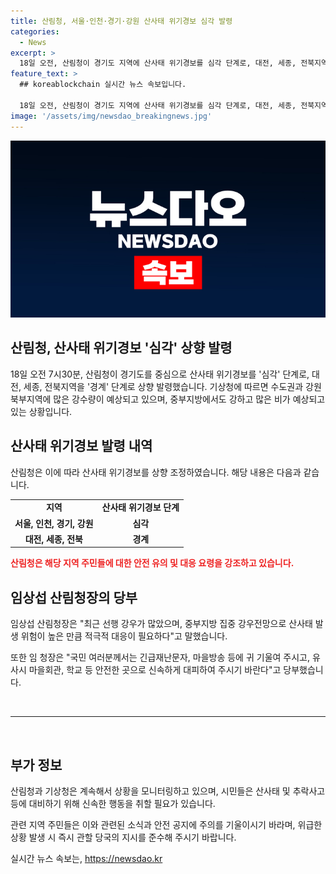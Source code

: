 ```yaml
---
title: 산림청, 서울·인천·경기·강원 산사태 위기경보 심각 발령
categories:
  - News
excerpt: >
  18일 오전, 산림청이 경기도 지역에 산사태 위기경보를 심각 단계로, 대전, 세종, 전북지역은 경계 단계로 상향 조정했다. 기상청에 따르면 수도권과 강원 북부지역에서 많은 강수량을 기록하고 있으며, 중부지방에 강한 비가 예상된다. 서울 지역은 호우 경보가 발령 중이며, 임상섭 산림청장은 산사태 발생 위험이 높다고 경고했다. 국민들에게 긴급재난문자와 안전 대피를 당부했다. 이에 대응하여 산림청은 산사태 발생 가능성을 고려해 경기, 강원 등 4개 지역을 심각 단계로 발령했다.
feature_text: >
  ## koreablockchain 실시간 뉴스 속보입니다.

  18일 오전, 산림청이 경기도 지역에 산사태 위기경보를 심각 단계로, 대전, 세종, 전북지역은 경계 단계로 상향 조정했다. 기상청에 따르면 수도권과 강원 북부지역에서 많은 강수량을 기록하고 있으며, 중부지방에 강한 비가 예상된다. 서울 지역은 호우 경보가 발령 중이며, 임상섭 산림청장은 산사태 발생 위험이 높다고 경고했다. 국민들에게 긴급재난문자와 안전 대피를 당부했다. 이에 대응하여 산림청은 산사태 발생 가능성을 고려해 경기, 강원 등 4개 지역을 심각 단계로 발령했다.
image: '/assets/img/newsdao_breakingnews.jpg'
---
```


<p><img src="/assets/img/newsdao_breakingnews.jpg" alt="koreablockchain 속보" /></p>

<h2>산림청, 산사태 위기경보 '심각' 상향 발령</h2>

<p data-ke-size="size16">18일 오전 7시30분, 산림청이 경기도를 중심으로 산사태 위기경보를 '심각' 단계로, 대전, 세종, 전북지역을 '경계' 단계로 상향 발령했습니다. 기상청에 따르면 수도권과 강원 북부지역에 많은 강수량이 예상되고 있으며, 중부지방에서도 강하고 많은 비가 예상되고 있는 상황입니다.</p>

<h2 data-ke-size="size26">산사태 위기경보 발령 내역</h2>

<p data-ke-size="size16">산림청은 이에 따라 산사태 위기경보를 상향 조정하였습니다. 해당 내용은 다음과 같습니다.</p>

<table>
  <tr>
    <td style="text-align: center; height: 17px;"><b>지역</b></td>
    <td style="text-align: center; height: 17px;"><b>산사태 위기경보 단계</b></td>
  </tr>
  <tr>
    <td style="text-align: center; height: 17px;"><b>서울, 인천, 경기, 강원</b></td>
    <td style="text-align: center; height: 17px;"><b>심각</b></td>
  </tr>
  <tr>
    <td style="text-align: center; height: 17px;"><b>대전, 세종, 전북</b></td>
    <td style="text-align: center; height: 17px;"><b>경계</b></td>
  </tr>
</table>

<p><b><span style="color: #ee2323;">산림청은 해당 지역 주민들에 대한 안전 유의 및 대응 요령을 강조하고 있습니다.</span></b></p>

<h2 data-ke-size="size26">임상섭 산림청장의 당부</h2>

<p data-ke-size="size16">임상섭 산림청장은 "최근 선행 강우가 많았으며, 중부지방 집중 강우전망으로 산사태 발생 위험이 높은 만큼 적극적 대응이 필요하다"고 말했습니다.</p>

<p data-ke-size="size16">또한 임 청장은 "국민 여러분께서는 긴급재난문자, 마을방송 등에 귀 기울여 주시고, 유사시 마을회관, 학교 등 안전한 곳으로 신속하게 대피하여 주시기 바란다"고 당부했습니다.</p>

<p data-ke-size="size16">&nbsp;</p>

<hr>

<p data-ke-size="size16">&nbsp;</p>

<h2 data-ke-size="size26">부가 정보</h2>

<p data-ke-size="size16">산림청과 기상청은 계속해서 상황을 모니터링하고 있으며, 시민들은 산사태 및 추락사고 등에 대비하기 위해 신속한 행동을 취할 필요가 있습니다.</p>

<p data-ke-size="size16">관련 지역 주민들은 이와 관련된 소식과 안전 공지에 주의를 기울이시기 바라며, 위급한 상황 발생 시 즉시 관할 당국의 지시를 준수해 주시기 바랍니다.</p>
실시간 뉴스 속보는, <a href="https://newsdao.kr" rel="dofollow">https://newsdao.kr</a>


